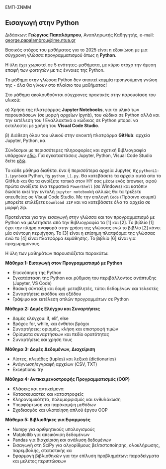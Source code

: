 ΕΜΠ-ΣΝΜΜ

<h2>Εισαγωγή στην Python </h2>

Διδάσκων: **Γεώργιος Παπαλάμπρου**, Αναπληρωτής Καθηγητής, e-mail: george.papalambrou@lme.ntua.gr

Βασικός στόχος του μαθήματος για το 2025 είναι η εξοικίωση με μια σύγχρονη γλώσσα προγραμματισμού όπως η **Python**.

Η ύλη έχει χωριστεί σε 5 ενότητες-μαθήματα, με κύριο στόχο την άμεση επαφή των φοιτητών με τις έννοιες της Python.

Το μάθημα  στην γλώσσα Python δεν απαιτεί καμμία προηγούμενη γνώση της - όλα θα γίνουν στο πλαίσιο του μαθήματος! 

Στο μάθημα ακολουθούνται σύγχρονες πρακτικές στην παρουσίαση του υλικού: 

α) Χρήση της πλατφόρμας **Jupyter Notebooks**, για το υλικό των παρουσιάσεων (σε μορφή αρχείων ipynb), του κώδικα σε Python 
αλλά και την εκτέλεση του ! 
Εναλλακτικά  ο κώδικας σε Python μπορεί να εκτελεστεί με χρήση του **Visual Code Studio**.

β) Διάθεση όλου του υλικού στην ανοικτή πλατφόρμα **GitHub**: αρχεία Jupyter, Python, κα.

Σύνδεσμοι με περισσότερες πληροφορίες και σχετική Βιβλιογραφία υπάρχουν [εδώ](Bibliography.md). Για εγκαταστάσεις Jupyter, Python, Visual Code Studio δείτε [εδώ](installation.md).

Το κάθε μάθημα διαθέτει ένα ή περισσότερα αρχεία Jupyter, πχ `pythonL1-1.ipynb`και Python, πχ `python_L1.py`. Θα κατεβάσετε τα αρχεία αυτά απο το GitHub και θα τα ανοίξετε τοπικά στον ΗΥ σας μέσω ενός browser, αφού πρώτα ανοίξετε ένα τερματικό `PowerShell` (σε Windows) και κατόπιν δώσετε εκεί την εντολή `jupyter notebook`ή αλλιώς θα τα τρέξετε  απευθείας σε Visual Code Studio. Με την επιλογή `Code` (Πράσινο κουμπί) μπορείτε επιλέξετε `Download ZIP` και να κατεβάσετε όλα τα αρχεία σε μορφή zip. 

Προτείνεται για την  εισαγωγή στην γλώσσα και τον προγραμματισμό με Python να μελετήσετε από την Βιβλιογραφία τα [1] και [2]. Το βιβλίο [1] έχει την πλήρη αναφορά στην χρήση της γλώσσας ενώ το βιβλίο [2] κάνει μία σύντομη περιήγηση. Το [3] είναι η επίσημη πλατφόρμα της γλώσσας ενώ το [4] είναι πλατφόρμα εκμάθησης. Το βιβλίο [6] είναι για προχωρημένους.

Η ύλη των μαθημάτων παρουσιάζεται παρακάτω:

**Μάθημα 1: Εισαγωγή στον Προγραμματισμό με Python**
- Επισκόπηση της Python
- Εγκατάσταση της Python και ρύθμιση του περιβάλλοντος ανάπτυξης (Jupyter, VS Code)
- Βασική σύνταξη και δομή: μεταβλητές, τύποι δεδομένων και τελεστές
- Συναρτήσεις εισόδου και εξόδου
- Γράψιμο και εκτέλεση απλών προγραμμάτων σε Python

**Μάθημα 2: Δομές Ελέγχου και Συναρτήσεις**


- Δομές ελέγχου: if, elif, else
- Βρόχοι: for, while, και ένθετοι βρόχοι
- Συναρτήσεις: ορισμός, κλήση και επιστροφή τιμών
- Ορίσματα συναρτήσεων και πεδίο ορατότητας
- Συναρτήσεις και χρήση τους

**Μάθημα 3: Δομές Δεδομένων, Διαχείριση**

- Λίστες, πλειάδες (tuples)  και λεξικά (dictionaries)
- Ανάγνωση/εγγραφή αρχείων (CSV, TXT)
- Exceptions: try


**Μάθημα 4: Αντικειμενοστρεφής Προγραμματισμός (OOP)**

- Κλάσεις και αντικείμενα
- Κατασκευαστές και καταστροφείς
- Κληρονομικότητα, πολυμορφισμός και ενθυλάκωση
- Υπερφόρτωση και παράκαμψη μεθόδων
- Σχεδιασμός και υλοποίηση απλού έργου OOP

**Μάθημα 5: Βιβλιοθήκες για Εφαρμογές**

- Numpy για αριθμητικούς υπολογισμούς
- Matplotlib για απεικόνιση δεδομένων
- Pandas για διαχείριση και ανάλυση δεδομένων
- Εισαγωγή στη SciPy για αλγορίθμους βελτιστοποίησης, ολοκλήρωσης, παρεμβολής, στατιστικής κα 
- Εφαρμογή βιβλιοθηκών για την επίλυση προβλημάτων: παραδείγματα και μελέτες περιπτώσεων
